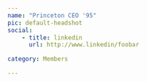 ```yaml
---
name: "Princeton CEO '95"
pic: default-headshot
social:
    - title: linkedin
      url: http://www.linkedin/foobar

category: Members

---
```

